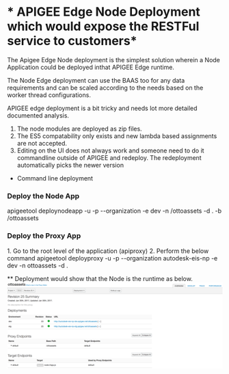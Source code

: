 <h1>* APIGEE Edge Node Deployment which would expose the RESTFul service to customers*</h1>

The Apigee Edge Node deployment is the simplest solution wherein a Node Application could be deployed inthat APIGEE Edge runtime.

The Node Edge deployment can use the BAAS too for any data requirements and can be scaled according to the needs based on the  worker
 thread configurations. 

APIGEE edge deployment is a bit tricky and needs lot more detailed documented analysis.
1. The node modules are deployed as zip files.
2. The ES5 compatability only exists and new lambda based assignments are not accepted.
3. Editing on the UI does not always work and someone need to do it commandline outside of APIGEE and redeploy. 
The redeployment automatically picks the newer version

* Command line deployment 
<h3>Deploy the Node App</h3> 
apigeetool deploynodeapp -u <username> -p <password> --organization <org.name> -e dev -n /ottoassets -d . -b /ottoassets
<h3>Deploy the Proxy App</h3> 
1. Go to the root level of the application (apiproxy)
2. Perform the below command
apigeetool deployproxy -u <username> -p <password> --organization autodesk-eis-np -e dev -n ottoassets -d .

** Deployment would show that the Node is the runtime as below.
![Alt text](/ApigeeEdge.png?raw=true "APIGEE Edge Deployment")
